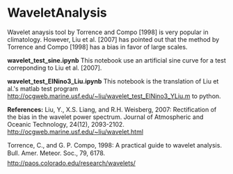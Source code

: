 # WaveletAnalysis

Wavelet anaysis tool by Torrence and Compo [1998] is very popular in climatology. However, Liu et al. [2007] has pointed out that the method by Torrence and Compo [1998] has a bias in favor of large scales.

**wavelet_test_sine.ipynb**
This notebook use an artificial sine curve for a test correponding to Liu et al. [2007].

**wavelet_test_ElNino3_Liu.ipynb**
This notebook is the translation of Liu et al.'s matlab test program
http://ocgweb.marine.usf.edu/~liu/wavelet_test_ElNino3_YLiu.m
to python.




**References:**
Liu, Y., X.S. Liang, and R.H. Weisberg, 2007: Rectification of the bias in the wavelet power spectrum. Journal of Atmospheric and Oceanic Technology, 24(12), 2093-2102. http://ocgweb.marine.usf.edu/~liu/wavelet.html

Torrence, C., and G. P. Compo, 1998: A practical guide to wavelet analysis. Bull. Amer. Meteor. Soc., 79, 6178. http://paos.colorado.edu/research/wavelets/
